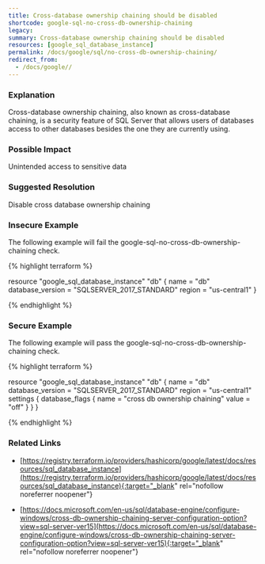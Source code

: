 ```yaml
---
title: Cross-database ownership chaining should be disabled
shortcode: google-sql-no-cross-db-ownership-chaining
legacy: 
summary: Cross-database ownership chaining should be disabled 
resources: [google_sql_database_instance] 
permalink: /docs/google/sql/no-cross-db-ownership-chaining/
redirect_from: 
  - /docs/google//
---
```


### Explanation

Cross-database ownership chaining, also known as cross-database chaining, is a security feature of SQL Server that allows users of databases access to other databases besides the one they are currently using.

### Possible Impact
Unintended access to sensitive data

### Suggested Resolution
Disable cross database ownership chaining


### Insecure Example

The following example will fail the google-sql-no-cross-db-ownership-chaining check.

{% highlight terraform %}

resource "google_sql_database_instance" "db" {
	name             = "db"
	database_version = "SQLSERVER_2017_STANDARD"
	region           = "us-central1"
}
			
{% endhighlight %}



### Secure Example

The following example will pass the google-sql-no-cross-db-ownership-chaining check.

{% highlight terraform %}

resource "google_sql_database_instance" "db" {
	name             = "db"
	database_version = "SQLSERVER_2017_STANDARD"
	region           = "us-central1"
	settings {
	    database_flags {
		    name  = "cross db ownership chaining"
		    value = "off"
		}
	}
}
			
{% endhighlight %}



### Related Links


- [https://registry.terraform.io/providers/hashicorp/google/latest/docs/resources/sql_database_instance](https://registry.terraform.io/providers/hashicorp/google/latest/docs/resources/sql_database_instance){:target="_blank" rel="nofollow noreferrer noopener"}

- [https://docs.microsoft.com/en-us/sql/database-engine/configure-windows/cross-db-ownership-chaining-server-configuration-option?view=sql-server-ver15](https://docs.microsoft.com/en-us/sql/database-engine/configure-windows/cross-db-ownership-chaining-server-configuration-option?view=sql-server-ver15){:target="_blank" rel="nofollow noreferrer noopener"}


